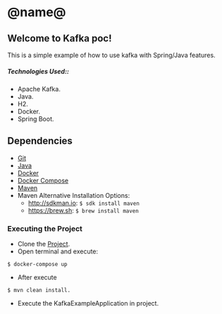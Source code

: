 # @name@

## Welcome to Kafka poc!

This is a simple example of how to use kafka with Spring/Java features.

##### Technologies Used::
 - Apache Kafka.
 - Java.
 - H2.
 - Docker.
 - Spring Boot.

## Dependencies
- [Git](https://www.atlassian.com/git/tutorials/install-git)
- [Java](https://www.java.com/en/download/help/download_options.xml)
- [Docker](https://docs.docker.com/engine/installation/)
- [Docker Compose](https://docs.docker.com/compose/install/)
- [Maven](https://maven.apache.org/install.html)
- Maven Alternative Installation Options: 
  - http://sdkman.io: `$ sdk install maven`
  - https://brew.sh: `$ brew install maven`

### Executing the Project
- Clone the [Project](https://github.com/JoaoPedroCardoso/kafka-poc.git).
- Open terminal and execute: 
```
$ docker-compose up
```
- After execute 
```
$ mvn clean install.
```
- Execute the KafkaExampleApplication in project.
